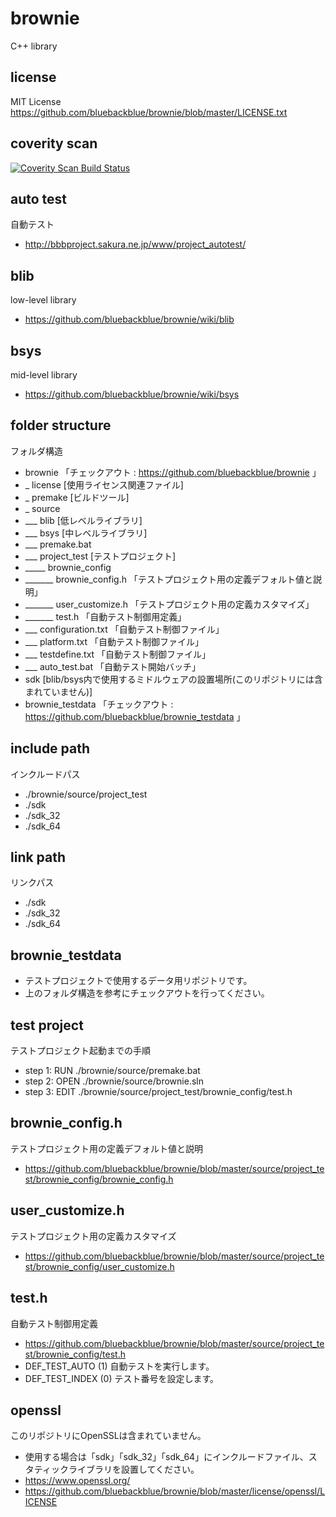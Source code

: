 # brownie
C++ library

## license
MIT License
https://github.com/bluebackblue/brownie/blob/master/LICENSE.txt

## coverity scan
<a href="https://scan.coverity.com/projects/brownie">
  <img alt="Coverity Scan Build Status"
       src="https://scan.coverity.com/projects/14637/badge.svg"/>
</a>

## auto test
自動テスト
* http://bbbproject.sakura.ne.jp/www/project_autotest/

## blib
low-level library
* https://github.com/bluebackblue/brownie/wiki/blib

## bsys
mid-level library
* https://github.com/bluebackblue/brownie/wiki/bsys

## folder structure
フォルダ構造
* brownie 「チェックアウト : https://github.com/bluebackblue/brownie 」
* _ license [使用ライセンス関連ファイル]
* _ premake [ビルドツール]
* _ source
* ___ blib [低レベルライブラリ]
* ___ bsys [中レベルライブラリ]
* ___ premake.bat
* ___ project_test [テストプロジェクト]
* _____ brownie_config
* _______ brownie_config.h 「テストプロジェクト用の定義デフォルト値と説明」
* _______ user_customize.h 「テストプロジェクト用の定義カスタマイズ」
* _______ test.h 「自動テスト制御用定義」
* ___ configuration.txt 「自動テスト制御ファイル」
* ___ platform.txt 「自動テスト制御ファイル」
* ___ testdefine.txt 「自動テスト制御ファイル」
* ___ auto_test.bat 「自動テスト開始バッチ」
* sdk [blib/bsys内で使用するミドルウェアの設置場所(このリポジトリには含まれていません)]
* brownie_testdata 「チェックアウト : https://github.com/bluebackblue/brownie_testdata 」 

## include path
インクルードパス
* ./brownie/source/project_test
* ./sdk
* ./sdk_32
* ./sdk_64

## link path
リンクパス
* ./sdk
* ./sdk_32
* ./sdk_64

## brownie_testdata
* テストプロジェクトで使用するデータ用リポジトリです。
* 上のフォルダ構造を参考にチェックアウトを行ってください。

## test project
テストプロジェクト起動までの手順
* step 1: RUN  ./brownie/source/premake.bat
* step 2: OPEN ./brownie/source/brownie.sln
* step 3: EDIT ./brownie/source/project_test/brownie_config/test.h

## brownie_config.h
テストプロジェクト用の定義デフォルト値と説明
* https://github.com/bluebackblue/brownie/blob/master/source/project_test/brownie_config/brownie_config.h

## user_customize.h
テストプロジェクト用の定義カスタマイズ
* https://github.com/bluebackblue/brownie/blob/master/source/project_test/brownie_config/user_customize.h

## test.h
自動テスト制御用定義
* https://github.com/bluebackblue/brownie/blob/master/source/project_test/brownie_config/test.h
* DEF_TEST_AUTO (1) 自動テストを実行します。
* DEF_TEST_INDEX (0) テスト番号を設定します。

## openssl
このリポジトリにOpenSSLは含まれていません。
* 使用する場合は「sdk」「sdk_32」「sdk_64」にインクルードファイル、スタティックライブラリを設置してください。
* https://www.openssl.org/
* https://github.com/bluebackblue/brownie/blob/master/license/openssl/LICENSE





